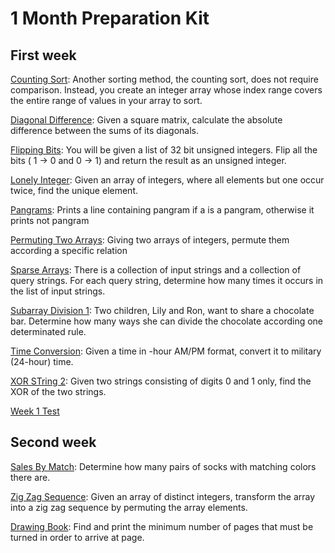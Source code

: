 # 1 Month Preparation Kit

## First week
[Counting Sort](https://github.com/SebastianArriagada/python-work/blob/main/hackerRank/CountingSort1.py): Another sorting method, the counting sort, does not require comparison. Instead, you create an integer array whose index range covers the entire range of values in your array to sort.

[Diagonal Difference](https://github.com/SebastianArriagada/python-work/blob/main/hackerRank/DiagonalDifference.py): Given a square matrix, calculate the absolute difference between the sums of its diagonals.

[Flipping Bits](https://github.com/SebastianArriagada/python-work/blob/main/hackerRank/FlippingBits.py): You will be given a list of 32 bit unsigned integers. Flip all the bits ( 1 -> 0 and 0 -> 1) and return the result as an unsigned integer.

[Lonely Integer](https://github.com/SebastianArriagada/python-work/blob/main/hackerRank/LonelyInteger.py): Given an array of integers, where all elements but one occur twice, find the unique element.

[Pangrams](https://github.com/SebastianArriagada/python-work/blob/main/hackerRank/Pangrams.py): Prints a line containing pangram if a is a pangram, otherwise it prints not pangram

[Permuting Two Arrays](https://github.com/SebastianArriagada/python-work/blob/main/hackerRank/PermutingTwoArrays.py): Giving two arrays of integers, permute them according a specific relation 

[Sparse Arrays](https://github.com/SebastianArriagada/python-work/blob/main/hackerRank/SparseArrays.py): There is a collection of input strings and a collection of query strings. For each query string, determine how many times it occurs in the list of input strings.

[Subarray Division 1](https://github.com/SebastianArriagada/python-work/blob/main/hackerRank/SubarrayDivision1.py): Two children, Lily and Ron, want to share a chocolate bar. Determine how many ways she can divide the chocolate according one determinated rule.

[Time Conversion](https://github.com/SebastianArriagada/python-work/blob/main/hackerRank/TimeConversion.py): Given a time in -hour AM/PM format, convert it to military (24-hour) time.

[XOR STring 2](https://github.com/SebastianArriagada/python-work/blob/main/hackerRank/XORSTring2.py): Given two strings consisting of digits 0 and 1 only, find the XOR of the two strings.

[Week 1 Test](https://github.com/SebastianArriagada/python-work/blob/main/hackerRank/Week1Test.py)

## Second week 

[Sales By Match](https://github.com/SebastianArriagada/python-work/blob/main/hackerRank/SalesByMatch.py): Determine how many pairs of socks with matching colors there are.

[Zig Zag Sequence](https://github.com/SebastianArriagada/python-work/blob/main/hackerRank/ZigZagSequence.py): Given an array of distinct integers, transform the array into a zig zag sequence by permuting the array elements.

[Drawing Book](https://github.com/SebastianArriagada/python-work/blob/main/hackerRank/DrawingBook.py): Find and print the minimum number of pages that must be turned in order to arrive at page.